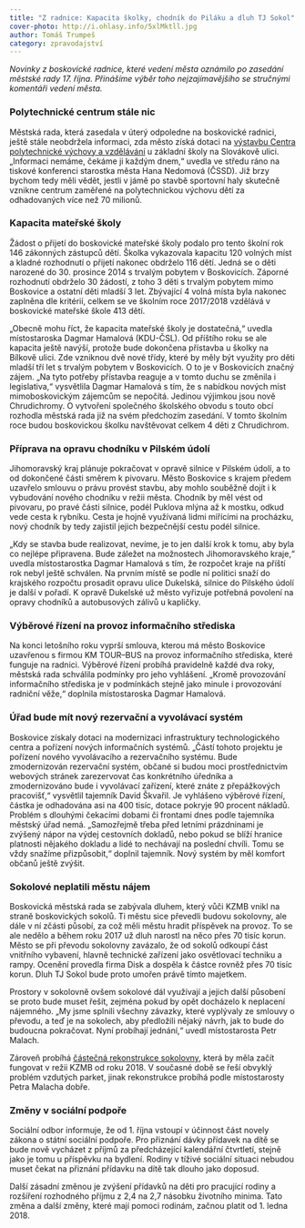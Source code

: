 ```yaml
---
title: "Z radnice: Kapacita školky, chodník do Piláku a dluh TJ Sokol"
cover-photo: http://i.ohlasy.info/5xlMktll.jpg
author: Tomáš Trumpeš
category: zpravodajství
---
```


*Novinky z boskovické radnice, které vedení města oznámilo po zasedání městské rady 17. října. Přinášíme výběr toho nejzajímavějšího se stručnými komentáři vedení města.*

### Polytechnické centrum stále nic

Městská rada, která zasedala v úterý odpoledne na boskovické radnici, ještě stále neobdržela informaci, zda město získá dotaci na [výstavbu Centra polytechnické výchovy a vzdělávání](http://www.ohlasy.info/clanky/2017/02/centrum-technicke-vychovy.html) u základní školy na Slovákově ulici. „Informaci nemáme, čekáme ji každým dnem,“ uvedla ve středu ráno na tiskové konferenci starostka města Hana Nedomová (ČSSD). Již brzy bychom tedy měli vědět, jestli v jámě po stavbě sportovní haly skutečně vznikne centrum zaměřené na polytechnickou výchovu dětí za odhadovaných více než 70 milionů.

### Kapacita mateřské školy

Žádost o přijetí do boskovické mateřské školy podalo pro tento školní rok 146 zákonných zástupců dětí. Školka vykazovala kapacitu 120 volných míst a kladné rozhodnutí o přijetí nakonec obdrželo 116 dětí. Jedná se o děti narozené do 30. prosince 2014 s trvalým pobytem v Boskovicích. Záporné rozhodnutí obdrželo 30 žádostí, z toho 3 děti s trvalým pobytem mimo Boskovice a ostatní děti mladší 3 let. Zbývající 4 volná místa byla nakonec zaplněna dle kritérií, celkem se ve školním roce 2017/2018 vzdělává v boskovické mateřské škole 413 dětí.

„Obecně mohu říct, že kapacita mateřské školy je dostatečná,“ uvedla místostaroska Dagmar Hamalová (KDU-ČSL). Od příštího roku se ale kapacita ještě navýší, protože bude dokončena přístavba u školky na Bílkově ulici. Zde vzniknou dvě nové třídy, které by měly být využity pro děti mladší tří let s trvalým pobytem v Boskovicích. O to je v Boskovicích značný zájem. „Na tyto potřeby přístavba reaguje a v tomto duchu se změnila i legislativa,“ vysvětlila Dagmar Hamalová s tím, že s nabídkou nových míst mimoboskovickým zájemcům se nepočítá. Jedinou výjimkou jsou nově Chrudichromy. O vytvoření společného školského obvodu s touto obcí rozhodla městská rada již na svém předchozím zasedání. V tomto školním roce budou boskovickou školku navštěvovat celkem 4 děti z Chrudichrom.

### Příprava na opravu chodníku v Pilském údolí

Jihomoravský kraj plánuje pokračovat v opravě silnice v Pilském údolí, a to od dokončené části směrem k pivovaru. Město Boskovice s krajem předem uzavřelo smlouvu o právu provést stavbu, aby mohlo souběžně dojít i k vybudování nového chodníku v režii města. Chodník by měl vést od pivovaru, po pravé části silnice, podél Puklova mlýna až k mostku, odkud vede cesta k rybníku. Cesta je hojně využívaná lidmi mířícími na procházku, nový chodník by tedy zajistil jejich bezpečnější cestu podél silnice.

„Kdy se stavba bude realizovat, nevíme, je to jen další krok k tomu, aby byla co nejlépe připravena. Bude záležet na možnostech Jihomoravského kraje,“ uvedla místostarostka Dagmar Hamalová s tím, že rozpočet kraje na příští rok nebyl ještě schválen. Na prvním místě se podle ní politici snaží do krajského rozpočtu prosadit opravu ulice Dukelská, silnice do Pilského údolí je další v pořadí. K opravě Dukelské už město vyřizuje potřebná povolení na opravy chodníků a autobusových zálivů u kapličky.

### Výběrové řízení na provoz informačního střediska

Na konci letošního roku vyprší smlouva, kterou má město Boskovice uzavřenou s firmou KM TOUR–BUS na provoz informačního střediska, které funguje na radnici. Výběrové řízení probíhá pravidelně každé dva roky, městská rada schválila podmínky pro jeho vyhlášení. „Kromě provozování informačního střediska je v podmínkách stejně jako minule i provozování radniční věže,“ doplnila místostaroska Dagmar Hamalová.

### Úřad bude mít nový rezervační a vyvolávací systém

Boskovice získaly dotaci na modernizaci infrastruktury technologického centra a pořízení nových informačních systémů. „Částí tohoto projektu je pořízení nového vyvolávacího a rezervačního systému. Bude zmodernizován rezervační systém, občané si budou moci prostřednictvím webových stránek zarezervovat čas konkrétního úředníka a zmodernizováno bude i vyvolávací zařízení, které znáte z přepážkových pracovišť,“ vysvětlil tajemník David Škvařil. Je vyhlášeno výběrové řízení, částka je odhadována asi na 400 tisíc, dotace pokryje 90 procent nákladů. Problém s dlouhými čekacími dobami či frontami dnes podle tajemníka městský úřad nemá. „Samozřejmě třeba před letními prázdninami je zvýšený nápor na výdej cestovních dokladů, nebo pokud se blíží hranice platnosti nějakého dokladu a lidé to nechávají na poslední chvíli. Tomu se vždy snažíme přizpůsobit,“ doplnil tajemník. Nový systém by měl komfort občanů ještě zvýšit.

### Sokolové neplatili městu nájem

Boskovická městská rada se zabývala dluhem, který vůči KZMB vnikl na straně boskovických sokolů. Ti městu sice převedli budovu sokolovny, ale dále v ní zčásti působí, za což měli městu hradit příspěvek na provoz. To se ale nedělo a během roku 2017 už dluh narostl na něco přes 70 tisíc korun. Město se při převodu sokolovny zavázalo, že od sokolů odkoupí část vnitřního vybavení, hlavně technické zařízení jako osvětlovací techniku a rampy. Ocenění provedla firma Disk a dospěla k částce rovněž přes 70 tisíc korun. Dluh TJ Sokol bude proto umořen právě tímto majetkem.

Prostory v sokolovně ovšem sokolové dál využívají a jejich další působení se proto bude muset řešit, zejména pokud by opět docházelo k neplacení nájemného. „My jsme splnili všechny závazky, které vyplývaly ze smlouvy o převodu, a teď je na sokolech, aby předložili nějaký návrh, jak to bude do budoucna pokračovat. Nyní probíhají jednání,“ uvedl místostarosta Petr Malach.

Zároveň probíhá [částečná rekonstrukce sokolovny](http://www.ohlasy.info/clanky/2017/08/oprava-sokolovny.html), která by měla začít fungovat v režii KZMB od roku 2018. V současné době se řeší obvyklý problém vzdutých parket, jinak rekonstrukce probíhá podle místostarosty Petra Malacha dobře.

### Změny v sociální podpoře

Sociální odbor informuje, že od 1. října vstoupí v účinnost část novely zákona o státní sociální podpoře. Pro přiznání dávky přídavek na dítě se bude nově vycházet z příjmů za předcházející kalendářní čtvrtletí, stejně jako je tomu u příspěvku na bydlení. Rodiny v tíživé sociální situaci nebudou muset čekat na přiznání přídavku na dítě tak dlouho jako doposud.

Další zásadní změnou je zvýšení přídavků na děti pro pracující rodiny a rozšíření rozhodného příjmu z 2,4 na 2,7 násobku životního minima. Tato změna a další změny, které mají pomoci rodinám, začnou platit od 1. ledna 2018.
